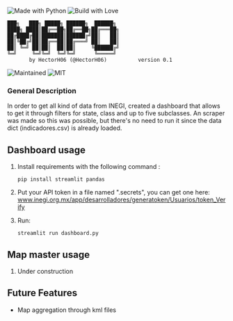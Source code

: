 ![Made with Python](https://forthebadge.com/images/badges/made-with-python.svg)
![Build with Love](http://ForTheBadge.com/images/badges/built-with-love.svg)

```ascii
███╗   ███╗ █████╗ ██████╗  ██████╗ 
████╗ ████║██╔══██╗██╔══██╗██╔═══██╗
██╔████╔██║███████║██████╔╝██║   ██║
██║╚██╔╝██║██╔══██║██╔═══╝ ██║   ██║
██║ ╚═╝ ██║██║  ██║██║     ╚██████╔╝
╚═╝     ╚═╝╚═╝  ╚═╝╚═╝      ╚═════╝ 
       by HectorH06 (@HectorH06)          version 0.1
```

![Maintained](https://img.shields.io/badge/Maintained%3F-yes-green.svg?style=for-the-badge)
![MIT](https://img.shields.io/badge/License-MIT-blue.svg?style=for-the-badge)

### General Description
In order to get all kind of data from INEGI, created a dashboard that allows to get it through filters for state, class and up to five subclasses. An scraper was made so this was possible, but there's no need to run it since the data dict (indicadores.csv) is already loaded.

## Dashboard usage

1. Install requirements with the following command :

   `pip install streamlit pandas`

2. Put your API token in a file named ".secrets", you can get one here: www.inegi.org.mx/app/desarrolladores/generatoken/Usuarios/token_Verify

3. Run:

    `streamlit run dashboard.py`

## Map master usage

1. Under construction



## Future Features

- Map aggregation through kml files
